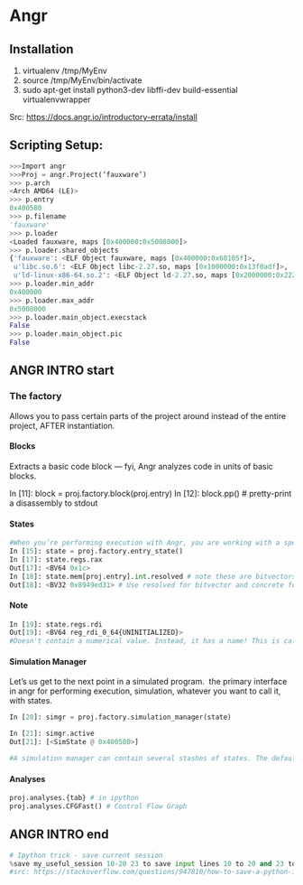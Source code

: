 # Angr

## Installation

1. virtualenv  /tmp/MyEnv
2. source /tmp/MyEnv/bin/activate 
3. sudo apt-get install python3-dev libffi-dev build-essential virtualenvwrapper

Src: <https://docs.angr.io/introductory-errata/install>

## Scripting Setup:

```python
>>>Import angr
>>>Proj = angr.Project(‘fauxware’)
>>> p.arch
<Arch AMD64 (LE)>
>>> p.entry
0x400580
>>> p.filename
'fauxware'
>>> p.loader
<Loaded fauxware, maps [0x400000:0x5008000]>
>>> p.loader.shared_objects
{'fauxware': <ELF Object fauxware, maps [0x400000:0x60105f]>,
 u'libc.so.6': <ELF Object libc-2.27.so, maps [0x1000000:0x13f0adf]>,
 u'ld-linux-x86-64.so.2': <ELF Object ld-2.27.so, maps [0x2000000:0x222916f]>}
>>> p.loader.min_addr
0x400000
>>> p.loader.max_addr
0x5008000
>>> p.loader.main_object.execstack
False
>>> p.loader.main_object.pic
False
```

## ANGR INTRO start

### The factory
Allows you to pass certain parts of the project around instead of the entire project, AFTER instantiation. 

#### Blocks
Extracts a basic code block — fyi, Angr analyzes code in units of basic blocks.

In [11]: block = proj.factory.block(proj.entry)
In [12]: block.pp() # pretty-print a disassembly to stdout

#### States

```python
#When you’re performing execution with Angr, you are working with a specific object representing a simulated program state - a SimState. 
In [15]: state = proj.factory.entry_state()
In [17]: state.regs.rax
Out[17]: <BV64 0x1c>
In [18]: state.mem[proj.entry].int.resolved # note these are bitvectors, not actual integers. 
Out[18]: <BV32 0x8949ed31> # Use resolved for bitvector and concrete for python int
```

#### Note

```python
In [19]: state.regs.rdi
Out[19]: <BV64 reg_rdi_0_64{UNINITIALIZED}>
#Doesn't contain a numerical value. Instead, it has a name! This is called a symbolic variable and it is the underpinning of symbolic execution
```

#### Simulation Manager

Let’s us get to the next point in a simulated program.
 the primary interface in angr for performing execution, simulation, whatever you want to call it, with states.

```python
In [20]: simgr = proj.factory.simulation_manager(state)

In [21]: simgr.active
Out[21]: [<SimState @ 0x400580>]

#A simulation manager can contain several stashes of states. The default stash, active, is initialized with the state we passed in. We could look at simgr.active[0] to look at our state some more, if we haven't had enough!
```

#### Analyses

```python
proj.analyses.{tab} # in ipython
proj.analyses.CFGFast() # Control Flow Graph
```

## ANGR INTRO end

```python
# Ipython trick - save current session
%save my_useful_session 10-20 23 to save input lines 10 to 20 and 23 to my_useful_session.py
#src: https://stackoverflow.com/questions/947810/how-to-save-a-python-interactive-session
```
